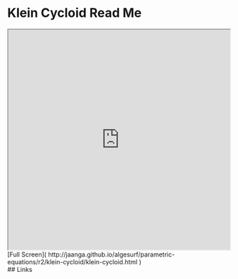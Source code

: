 Klein Cycloid Read Me
===

<iframe src='http://jaanga.github.io/algesurf/parametric-equations/r2/klein-cycloid/klein-cycloid.html' width=100% height=500px >
There is an `iframe` here. It is not visible when viewed on github.com/algesurf. To view, please see 'Project Links' below.
</iframe>
[Full Screen]( http://jaanga.github.io/algesurf/parametric-equations/r2/klein-cycloid/klein-cycloid.html )
<br>
## Links 
<http://www.3d-meier.de/tut3/Seite111.html>  

